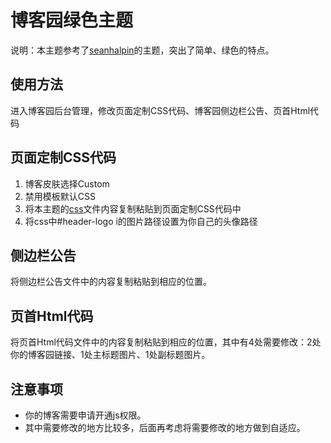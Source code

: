 # 博客园绿色主题

说明：本主题参考了[seanhalpin](http://seanhalpin.io/)的主题，突出了简单、绿色的特点。

## 使用方法

进入博客园后台管理，修改页面定制CSS代码、博客园侧边栏公告、页首Html代码

## 页面定制CSS代码

1. 博客皮肤选择Custom
2. 禁用模板默认CSS
3. 将本主题的[css](页面定制css代码/cnblogs.css)文件内容复制粘贴到页面定制CSS代码中
4. 将css中#header-logo i的图片路径设置为你自己的头像路径

## 侧边栏公告

将侧边栏公告文件中的内容复制粘贴到相应的位置。

## 页首Html代码

将页首Html代码文件中的内容复制粘贴到相应的位置，其中有4处需要修改：2处你的博客园链接、1处主标题图片、1处副标题图片。

## 注意事项

- 你的博客需要申请开通js权限。
- 其中需要修改的地方比较多，后面再考虑将需要修改的地方做到自适应。
